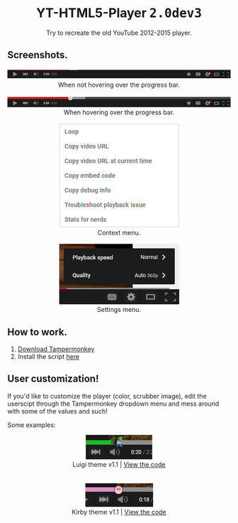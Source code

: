 <h1 align="center">YT-HTML5-Player <kbd>2.0dev3</kbd></h1>
<div font-size="24px" align="center">Try to recreate the old YouTube 2012-2015 player.</div>

## Screenshots.
<div align="center">
  <img src="docs/screenshot1.png">
  <div font-size="8px">When not hovering over the progress bar.</div>

  <br>
  
  <img src="docs/screenshot2.png">
  <div font-size="8px">When hovering over the progress bar.</div>

  <br>

  <img src="docs/screenshot5.png">
  <div font-size="8px">Context menu.</div>

  <br>

  <img src="docs/screenshot6.png">
  <div font-size="8px">Settings menu.</div>
</div>

## How to work.
1. [Download Tampermonkey](https://www.tampermonkey.net/)
2. Install the script [here](https://github.com/ktg5/YT-HTML5-Player/raw/dev/YT-HTML5-Player.user.js)

## User customization!
If you'd like to customize the player (color, scrubber image), edit the userscipt through the Tampermonkey dropdown menu and mess around with some of the values and such!

Some examples:

<div align="center">
  <img src="docs/screenshot3.png">
  <div font-size="8px">Luigi theme v1.1 | <a href="https://github.com/ktg5/YT-HTML5-Player/blob/dev/docs/custom-scripts/luigi-player.js">View the code</a></div>

  <br>
  <br>
  
  <img src="docs/screenshot4.png">
  <div font-size="8px">Kirby theme v1.1 | <a href="https://github.com/ktg5/YT-HTML5-Player/blob/dev/docs/custom-scripts/kirby-player.js">View the code</a></div>
</div>